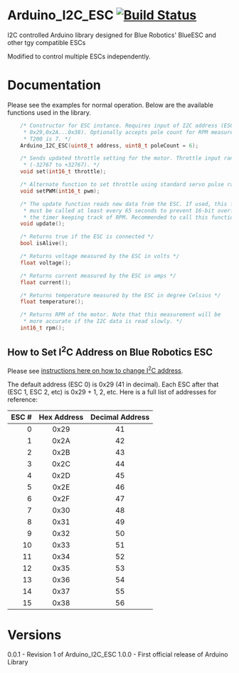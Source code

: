 # Arduino_I2C_ESC [![Build Status](https://travis-ci.org/bluerobotics/Arduino_I2C_ESC.svg?branch=master)](https://travis-ci.org/bluerobotics/Arduino_I2C_ESC)

I2C controlled Arduino library designed for Blue Robotics' BlueESC and other tgy compatible ESCs

Modified to control multiple ESCs independently.

# Documentation

Please see the examples for normal operation. Below are the available functions used in the library.

``` cpp
	/* Constructor for ESC instance. Requires input of I2C address (ESC 0,1...15 is address
	 * 0x29,0x2A...0x38). Optionally accepts pole count for RPM measurements. T100 is 6 and 
	 * T200 is 7. */
	Arduino_I2C_ESC(uint8_t address, uint8_t poleCount = 6);

	/* Sends updated throttle setting for the motor. Throttle input range is 16 bit
	 * (-32767 to +32767). */
	void set(int16_t throttle);

	/* Alternate function to set throttle using standard servo pulse range (1100-1900) */
	void setPWM(int16_t pwm);

	/* The update function reads new data from the ESC. If used, this function
	 * must be called at least every 65 seconds to prevent 16-bit overflow of 
	 * the timer keeping track of RPM. Recommended to call this function at 4-10 Hz */
	void update();

	/* Returns true if the ESC is connected */
	bool isAlive();

	/* Returns voltage measured by the ESC in volts */
	float voltage();

	/* Returns current measured by the ESC in amps */
	float current();

	/* Returns temperature measured by the ESC in degree Celsius */
	float temperature();

	/* Returns RPM of the motor. Note that this measurement will be
	 * more accurate if the I2C data is read slowly. */
	int16_t rpm();
```

## How to Set I<sup>2</sup>C Address on Blue Robotics ESC

Please see [instructions here on how to change I<sup>2</sup>C address](http://docs.bluerobotics.com/bluesc/#assigning-isup2supc-addresses).

The default address (ESC 0) is 0x29 (41 in decimal). Each ESC after that (ESC 1, ESC 2, etc) is 0x29 + 1, 2, etc. Here is a full list of addresses for reference:

| ESC # | Hex Address | Decimal Address |
| ---: | :---: | :---: |
| 0 | 0x29 | 41 |
| 1 | 0x2A | 42 |
| 2 | 0x2B | 43 |
| 3 | 0x2C | 44 |
| 4 | 0x2D | 45 |
| 5 | 0x2E | 46 |
| 6 | 0x2F | 47 |
| 7 | 0x30 | 48 |
| 8 | 0x31 | 49 |
| 9 | 0x32 | 50 |
| 10 | 0x33 | 51 |
| 11 | 0x34 | 52 |
| 12 | 0x35 | 53 |
| 13 | 0x36 | 54 |
| 14 | 0x37 | 55 |
| 15 | 0x38 | 56 |

# Versions

0.0.1 - Revision 1 of Arduino_I2C_ESC
1.0.0 - First official release of Arduino Library
